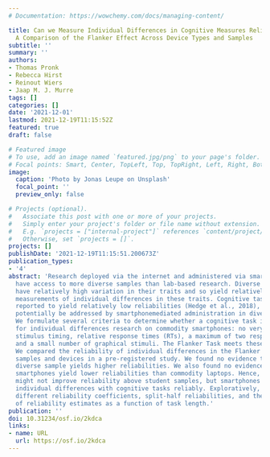 ```yaml
---
# Documentation: https://wowchemy.com/docs/managing-content/

title: Can we Measure Individual Differences in Cognitive Measures Reliably via Smartphones?
  A Comparison of the Flanker Effect Across Device Types and Samples
subtitle: ''
summary: ''
authors:
- Thomas Pronk
- Rebecca Hirst
- Reinout Wiers
- Jaap M. J. Murre
tags: []
categories: []
date: '2021-12-01'
lastmod: 2021-12-19T11:15:52Z
featured: true
draft: false

# Featured image
# To use, add an image named `featured.jpg/png` to your page's folder.
# Focal points: Smart, Center, TopLeft, Top, TopRight, Left, Right, BottomLeft, Bottom, BottomRight.
image:
  caption: 'Photo by Jonas Leupe on Unsplash'
  focal_point: ''
  preview_only: false

# Projects (optional).
#   Associate this post with one or more of your projects.
#   Simply enter your project's folder or file name without extension.
#   E.g. `projects = ["internal-project"]` references `content/project/deep-learning/index.md`.
#   Otherwise, set `projects = []`.
projects: []
publishDate: '2021-12-19T11:15:51.200673Z'
publication_types:
- '4'
abstract: 'Research deployed via the internet and administered via smartphones could
  have access to more diverse samples than lab-based research. Diverse samples could
  have relatively high variation in their traits and so yield relatively reliable
  measurements of individual differences in these traits. Cognitive tasks have been
  reported to yield relatively low reliabilities (Hedge et al., 2018), which could
  potentially be addressed by smartphonemediated administration in diverse samples.
  We formulate several criteria to determine whether a cognitive task is suitable
  for individual differences research on commodity smartphones: no very brief or precise
  stimulus timing, relative response times (RTs), a maximum of two response options,
  and a small number of graphical stimuli. The Flanker Task meets these criteria.
  We compared the reliability of individual differences in the Flanker Effect across
  samples and devices in a pre-registered study. We found no evidence that a more
  diverse sample yields higher reliabilities. We also found no evidence that commodity
  smartphones yield lower reliabilities than commodity laptops. Hence, diverse samples
  might not improve reliability above student samples, but smartphones may well measure
  individual differences with cognitive tasks reliably. Exploratively, we examined
  different reliability coefficients, split-half reliabilities, and the development
  of reliability estimates as a function of task length.'
publication: ''
doi: 10.31234/osf.io/2kdca
links:
- name: URL
  url: https://osf.io/2kdca
---
```


